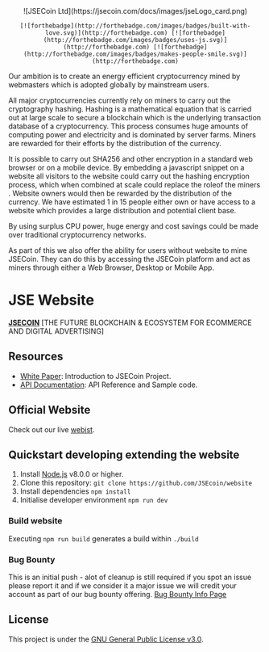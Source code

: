 
<div align="center">
	![JSECoin Ltd](https://jsecoin.com/docs/images/jseLogo_card.png)
  
  
	[![forthebadge](http://forthebadge.com/images/badges/built-with-love.svg)](http://forthebadge.com) [![forthebadge](http://forthebadge.com/images/badges/uses-js.svg)](http://forthebadge.com) [![forthebadge](http://forthebadge.com/images/badges/makes-people-smile.svg)](http://forthebadge.com)
</div>
  
  
Our ambition is to create an energy efficient cryptocurrency mined by webmasters which is adopted globally by mainstream users.
  
All major cryptocurrencies currently rely on miners to carry out the cryptography hashing. Hashing is a mathematical equation that is carried out at large scale to secure a blockchain which is the underlying transaction database of a cryptocurrency. This process consumes huge amounts of computing power and electricity and is dominated by server farms. Miners are rewarded for their efforts by the distribution of the currency.
  
It is possible to carry out SHA256 and other encryption in a standard web browser or on a mobile device. By embedding a javascript snippet on a website all visitors to the website could carry out the hashing encryption process, which when combined at scale could​ ​replace​ ​the role​ ​of​ ​the​ ​miners​. Website owners would then be rewarded by the distribution of the currency. We have estimated 1 in 15 people either own or have access to a website which provides a large distribution and potential client base.
  
By using surplus CPU power, huge energy and cost savings could be made over traditional cryptocurrency networks.
  
As part of this we also offer the ability for users without website to mine JSECoin. They can do this by accessing the JSECoin platform and act as miners through either a Web Browser, Desktop or Mobile App. 
  
# JSE Website

**[JSECOIN](https://jsecoin.com/)** [THE FUTURE BLOCKCHAIN & ECOSYSTEM FOR ECOMMERCE AND DIGITAL ADVERTISING]


## Resources

- [White Paper](https://jsecoin.com/whitepaper.pdf): Introduction to JSECoin Project.
- [API Documentation](https://developer.jsecoin.com/API): API Reference and Sample code.

## Official Website
Check out our live [webist](https://jsecoin.com).

## Quickstart developing extending the website

1. Install [Node.js](https://nodejs.org) v8.0.0 or higher.
2. Clone this repository: `git clone https://github.com/JSEcoin/website`
3. Install dependencies `npm install`
4. Initialise developer environment `npm run dev`

### Build website
Executing `npm run build` generates a build within `./build`

### Bug Bounty
This is an initial push - alot of cleanup is still required if you spot an issue please report it and if we consider it a major issue we will credit your account as part of our bug bounty offering.
[Bug Bounty Info Page](https://jsecoin.com/en/oddJobs/bugBounty)

## License
This project is under the [GNU General Public License v3.0](./LICENSE).